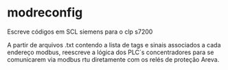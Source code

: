 # modreconfig
Escreve códigos em SCL siemens para o clp s7200

A partir de arquivos .txt contendo a lista de tags e sinais associados a cada endereço modbus, reescreve a lógica
dos PLC´s concentradores para se comunicarem via modbus rtu diretamente com os relés de proteção Areva.
